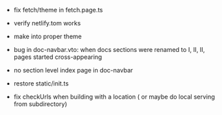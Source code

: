 
- fix fetch/theme in fetch.page.ts

- verify netlify.tom works
- make into proper theme
- bug in doc-navbar.vto: when docs sections were renamed to I, II, II, pages started cross-appearing
- no section level index page in doc-navbar
- restore static/init.ts 
- fix checkUrls when building with a location ( or maybe do local serving from subdirectory)